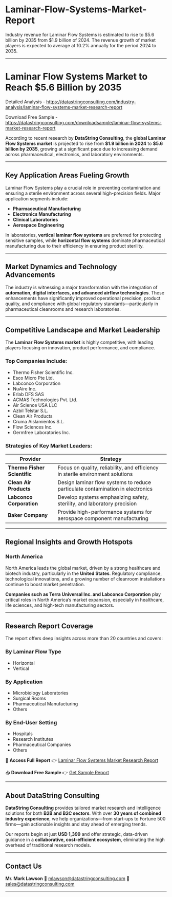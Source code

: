 # Laminar-Flow-Systems-Market-Report

Industry revenue for Laminar Flow Systems is estimated to rise to $5.6 billion by 2035 from $1.9 billion of 2024. The revenue growth of market players is expected to average at 10.2% annually for the period 2024 to 2035.


---

# Laminar Flow Systems Market to Reach \$5.6 Billion by 2035

Detailed Analysis - https://datastringconsulting.com/industry-analysis/laminar-flow-systems-market-research-report

Download Free Sample - https://datastringconsulting.com/downloadsample/laminar-flow-systems-market-research-report

According to recent research by **DataString Consulting**, the **global Laminar Flow Systems market** is projected to rise from **\$1.9 billion in 2024** to **\$5.6 billion by 2035**, growing at a significant pace due to increasing demand across pharmaceutical, electronics, and laboratory environments.

---

## Key Application Areas Fueling Growth

Laminar Flow Systems play a crucial role in preventing contamination and ensuring a sterile environment across several high-precision fields. Major application segments include:

* **Pharmaceutical Manufacturing**
* **Electronics Manufacturing**
* **Clinical Laboratories**
* **Aerospace Engineering**

In laboratories, **vertical laminar flow systems** are preferred for protecting sensitive samples, while **horizontal flow systems** dominate pharmaceutical manufacturing due to their efficiency in ensuring product sterility.

---

## Market Dynamics and Technology Advancements

The industry is witnessing a major transformation with the integration of **automation, digital interfaces, and advanced airflow technologies**. These enhancements have significantly improved operational precision, product quality, and compliance with global regulatory standards—particularly in pharmaceutical cleanrooms and research laboratories.

---

## Competitive Landscape and Market Leadership

The **Laminar Flow Systems market** is highly competitive, with leading players focusing on innovation, product performance, and compliance.

### **Top Companies Include:**

* Thermo Fisher Scientific Inc.
* Esco Micro Pte Ltd.
* Labconco Corporation
* NuAire Inc.
* Erlab DFS SAS
* ACMAS Technologies Pvt. Ltd.
* Air Science USA LLC
* Azbil Telstar S.L.
* Clean Air Products
* Cruma Aislamientos S.L.
* Flow Sciences Inc.
* Germfree Laboratories Inc.

### **Strategies of Key Market Leaders:**

| Provider                     | Strategy                                                                       |
| ---------------------------- | ------------------------------------------------------------------------------ |
| **Thermo Fisher Scientific** | Focus on quality, reliability, and efficiency in sterile environment solutions |
| **Clean Air Products**       | Design laminar flow systems to reduce particulate contamination in electronics |
| **Labconco Corporation**     | Develop systems emphasizing safety, sterility, and laboratory precision        |
| **Baker Company**            | Provide high-performance systems for aerospace component manufacturing         |

---

## Regional Insights and Growth Hotspots

### **North America**

North America leads the global market, driven by a strong healthcare and biotech industry, particularly in the **United States**. Regulatory compliance, technological innovations, and a growing number of cleanroom installations continue to boost market penetration.

**Companies such as Terra Universal Inc. and Labconco Corporation** play critical roles in North America’s market expansion, especially in healthcare, life sciences, and high-tech manufacturing sectors.

---

## Research Report Coverage

The report offers deep insights across more than 20 countries and covers:

### **By Laminar Flow Type**

* Horizontal
* Vertical

### **By Application**

* Microbiology Laboratories
* Surgical Rooms
* Pharmaceutical Manufacturing
* Others

### **By End-User Setting**

* Hospitals
* Research Institutes
* Pharmaceutical Companies
* Others

📘 **Access Full Report**
👉 [Laminar Flow Systems Market Research Report](https://datastringconsulting.com/industry-analysis/laminar-flow-systems-market-research-report)

📥 **Download Free Sample**
👉 [Get Sample Report](https://datastringconsulting.com/downloadsample/laminar-flow-systems-market-research-report)

---

## About DataString Consulting

**DataString Consulting** provides tailored market research and intelligence solutions for both **B2B and B2C sectors**. With over **30 years of combined industry experience**, we help organizations—from start-ups to Fortune 500 firms—gain actionable insights and stay ahead of emerging trends.

Our reports begin at just **USD 1,399** and offer strategic, data-driven guidance in a **collaborative, cost-efficient ecosystem**, eliminating the high overhead of traditional research models.

---

## Contact Us

**Mr. Mark Lawson**
📧 [mlawson@datastringconsulting.com](mailto:mlawson@datastringconsulting.com)
📨 [sales@datastringconsulting.com](mailto:sales@datastringconsulting.com)

---

